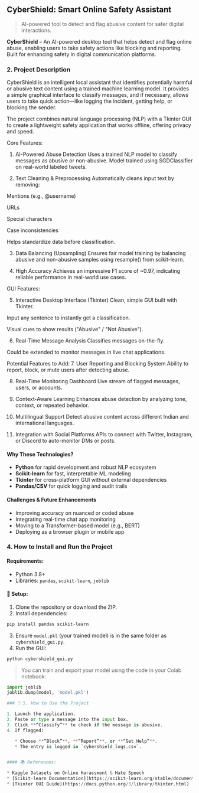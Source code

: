 ##  CyberShield: Smart Online Safety Assistant

> AI-powered tool to detect and flag abusive content for safer digital interactions.



**CyberShield** – An AI-powered desktop tool that helps detect and flag online abuse, enabling users to take safety actions like blocking and reporting. Built for enhancing safety in digital communication platforms.




###  2. Project Description

CyberShield is an intelligent local assistant that identifies potentially harmful or abusive text content using a trained machine learning model. It provides a simple graphical interface to classify messages, and if necessary, allows users to take quick action—like logging the incident, getting help, or blocking the sender.

The project combines natural language processing (NLP) with a Tkinter GUI to create a lightweight safety application that works offline, offering privacy and speed.

Core Features:
1. AI-Powered Abuse Detection
Uses a trained NLP model to classify messages as abusive or non-abusive.
Model trained using SGDClassifier on real-world labeled tweets.

2. Text Cleaning & Preprocessing
Automatically cleans input text by removing:

Mentions (e.g., @username)

URLs

Special characters

Case inconsistencies

Helps standardize data before classification.

3. Data Balancing (Upsampling)
Ensures fair model training by balancing abusive and non-abusive samples using resample() from scikit-learn.

4. High Accuracy
Achieves an impressive F1 score of ~0.97, indicating reliable performance in real-world use cases.

GUI Features:

5. Interactive Desktop Interface (Tkinter)
Clean, simple GUI built with Tkinter.

Input any sentence to instantly get a classification.

Visual cues to show results ("Abusive" / "Not Abusive").

6. Real-Time Message Analysis
Classifies messages on-the-fly.

Could be extended to monitor messages in live chat applications.

Potential Features to Add:
7. User Reporting and Blocking System
Ability to report, block, or mute users after detecting abuse.

8. Real-Time Monitoring Dashboard
Live stream of flagged messages, users, or accounts.

9. Context-Aware Learning
Enhances abuse detection by analyzing tone, context, or repeated behavior.

10. Multilingual Support
Detect abusive content across different Indian and international languages.

11. Integration with Social Platforms
APIs to connect with Twitter, Instagram, or Discord to auto-monitor DMs or posts.

####  Why These Technologies?

* **Python** for rapid development and robust NLP ecosystem
* **Scikit-learn** for fast, interpretable ML modeling
* **Tkinter** for cross-platform GUI without external dependencies
* **Pandas/CSV** for quick logging and audit trails

####  Challenges & Future Enhancements

* Improving accuracy on nuanced or coded abuse
* Integrating real-time chat app monitoring
* Moving to a Transformer-based model (e.g., BERT)
* Deploying as a browser plugin or mobile app


###  4. How to Install and Run the Project

####  Requirements:

* Python 3.8+
* Libraries: `pandas`, `scikit-learn`, `joblib`

#### 🔧 Setup:

1. Clone the repository or download the ZIP.
2. Install dependencies:

```bash
pip install pandas scikit-learn
```

3. Ensure `model.pkl` (your trained model) is in the same folder as `cybershield_gui.py`.
4. Run the GUI:

```bash
python cybershield_gui.py
```

> You can train and export your model using the code in your Colab notebook:

```python
import joblib
joblib.dump(model, 'model.pkl')

### 🖱️ 5. How to Use the Project

1. Launch the application.
2. Paste or type a message into the input box.
3. Click **“Classify”** to check if the message is abusive.
4. If flagged:

   * Choose **“Block”**, **“Report”**, or **“Get Help”**.
   * The entry is logged in `cybershield_logs.csv`.


#### 📚 References:

* Kaggle Datasets on Online Harassment & Hate Speech
* [Scikit-learn Documentation](https://scikit-learn.org/stable/documentation.html)
* [Tkinter GUI Guide](https://docs.python.org/3/library/tkinter.html)
